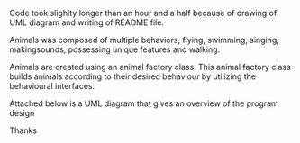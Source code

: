 Code took slighlty longer than an hour and a half because of drawing of UML diagram and
writing of README file.

Animals was composed of multiple behaviors, flying, swimming, singing, makingsounds, 
possessing unique features and walking. 

Animals are created using an animal factory class. This animal factory class builds animals according
to their desired behaviour by utilizing the behavioural interfaces. 

Attached below is a UML diagram that gives an overview of the program design

Thanks